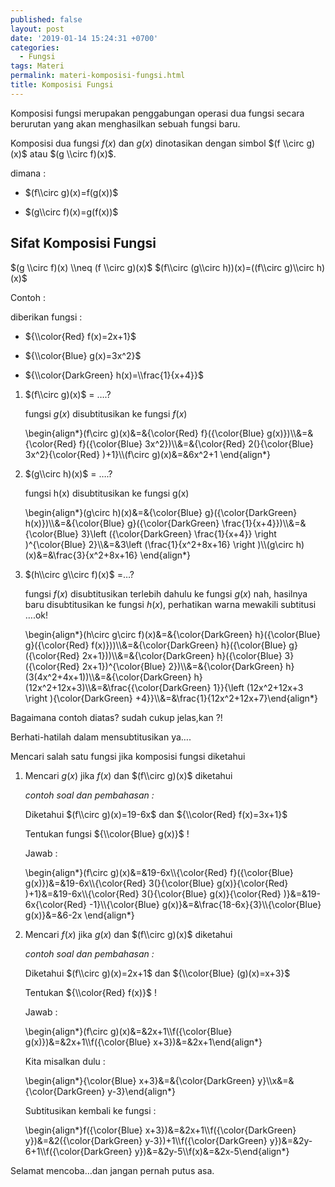 ```yaml
---
published: false
layout: post
date: '2019-01-14 15:24:31 +0700'
categories:
  - Fungsi
tags: Materi
permalink: materi-komposisi-fungsi.html
title: Komposisi Fungsi
---
```

Komposisi fungsi merupakan penggabungan operasi dua fungsi secara berurutan yang akan menghasilkan sebuah fungsi baru.

Komposisi dua fungsi $f(x)$ dan $g(x)$ dinotasikan dengan simbol $(f \\circ g)(x)$ atau $(g \\circ f)(x)$.

dimana :

*   $(f\\circ g)(x)=f(g(x))$
    
*   $(g\\circ f)(x)=g(f(x))$
    

Sifat Komposisi Fungsi
----------------------

$(g \\circ f)(x) \\neq (f \\circ g)(x)$ $(f\\circ (g\\circ h))(x)=((f\\circ g)\\circ h)(x)$

Contoh :

diberikan fungsi :

*   ${\\color{Red} f(x)=2x+1}$
    
*   ${\\color{Blue} g(x)=3x^2}$
    
*   ${\\color{DarkGreen} h(x)=\\frac{1}{x+4}}$
    

1.  $(f\\circ g)(x)$ = ….?
    
    fungsi $g(x)$ disubtitusikan ke fungsi $f(x)$
    
    \\begin{align\*}(f\\circ g)(x)&=&{\\color{Red} f}({\\color{Blue} g(x)})\\\\&=&{\\color{Red} f}({\\color{Blue} 3x^2})\\\\&=&{\\color{Red} 2(}{\\color{Blue} 3x^2}{\\color{Red} )+1}\\\\(f\\circ g)(x)&=&6x^2+1 \\end{align\*}
    
2.  $(g\\circ h)(x)$ = ….?
    
    fungsi h(x) disubtitusikan ke fungsi g(x)
    
    \\begin{align\*}(g\\circ h)(x)&=&{\\color{Blue} g}({\\color{DarkGreen} h(x)})\\\\&=&{\\color{Blue} g}({\\color{DarkGreen} \\frac{1}{x+4}})\\\\&=&{\\color{Blue} 3}\\left ({\\color{DarkGreen} \\frac{1}{x+4}} \\right )^{\\color{Blue} 2}\\\\&=&3\\left (\\frac{1}{x^2+8x+16} \\right )\\\\(g\\circ h)(x)&=&\\frac{3}{x^2+8x+16} \\end{align\*}
    
3.  $(h\\circ g\\circ f)(x)$ =…?
    
    fungsi $f(x)$ disubtitusikan terlebih dahulu ke fungsi $g(x)$ nah, hasilnya baru disubtitusikan ke fungsi $h(x)$, perhatikan warna mewakili subtitusi ….ok!
    
    \\begin{align\*}(h\\circ g\\circ f)(x)&=&{\\color{DarkGreen} h}({\\color{Blue} g}({\\color{Red} f(x)}))\\\\&=&{\\color{DarkGreen} h}({\\color{Blue} g}({\\color{Red} 2x+1}))\\\\&=&{\\color{DarkGreen} h}({\\color{Blue} 3}({\\color{Red} 2x+1})^{\\color{Blue} 2})\\\\&=&{\\color{DarkGreen} h}(3(4x^2+4x+1))\\\\&=&{\\color{DarkGreen} h}(12x^2+12x+3)\\\\&=&\\frac{{\\color{DarkGreen} 1}}{\\left (12x^2+12x+3 \\right ){\\color{DarkGreen} +4}}\\\\&=&\\frac{1}{12x^2+12x+7}\\end{align\*}
    

Bagaimana contoh diatas? sudah cukup jelas,kan ?!

Berhati-hatilah dalam mensubtitusikan ya….

Mencari salah satu fungsi jika komposisi fungsi diketahui

1.  Mencari $g(x)$ jika $f(x)$ dan $(f\\circ g)(x)$ diketahui
    
    _contoh soal dan pembahasan :_
    
    Diketahui $(f\\circ g)(x)=19-6x$ dan ${\\color{Red} f(x)=3x+1}$
    
    Tentukan fungsi ${\\color{Blue} g(x)}$ !
    
    Jawab :
    
    \\begin{align\*}(f\\circ g)(x)&=&19-6x\\\\{\\color{Red} f}({\\color{Blue} g(x)})&=&19-6x\\\\{\\color{Red} 3(}{\\color{Blue} g(x)}{\\color{Red} )+1}&=&19-6x\\\\{\\color{Red} 3(}{\\color{Blue} g(x)}{\\color{Red} )}&=&19-6x{\\color{Red} -1}\\\\{\\color{Blue} g(x)}&=&\\frac{18-6x}{3}\\\\{\\color{Blue} g(x)}&=&6-2x \\end{align\*}
    
2.  Mencari $f(x)$ jika $g(x)$ dan $(f\\circ g)(x)$ diketahui
    
    _contoh soal dan pembahasan :_
    
    Diketahui $(f\\circ g)(x)=2x+1$ dan ${\\color{Blue} (g)(x)=x+3}$
    
    Tentukan ${\\color{Red} f(x)}$ !
    
    Jawab :
    
    \\begin{align\*}(f\\circ g)(x)&=&2x+1\\\\f({\\color{Blue} g(x)})&=&2x+1\\\\f({\\color{Blue} x+3})&=&2x+1\\end{align\*}
    
    Kita misalkan dulu :
    
    \\begin{align\*}{\\color{Blue} x+3}&=&{\\color{DarkGreen} y}\\\\x&=&{\\color{DarkGreen} y-3}\\end{align\*}
    
    Subtitusikan kembali ke fungsi :
    
    \\begin{align\*}f({\\color{Blue} x+3})&=&2x+1\\\\f({\\color{DarkGreen} y})&=&2({\\color{DarkGreen} y-3})+1\\\\f({\\color{DarkGreen} y})&=&2y-6+1\\\\f({\\color{DarkGreen} y})&=&2y-5\\\\f(x)&=&2x-5\\end{align\*}
    

Selamat mencoba…dan jangan pernah putus asa.